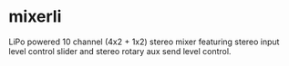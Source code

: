 # mixerli 
LiPo powered 10 channel (4x2 + 1x2) stereo mixer featuring stereo input level control slider and stereo rotary aux send level control.
